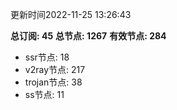 更新时间2022-11-25 13:26:43

**总订阅: 45**
**总节点: 1267**
**有效节点: 284**
- ssr节点: 18
- v2ray节点: 217
- trojan节点: 38
- ss节点: 11
